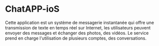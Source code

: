 # ChatAPP-ioS
Cette application est un système de messagerie instantanée qui offre une transmission de texte en temps réel sur Internet, les utilisateurs peuvent envoyer des messages et échanger des photos, des vidéos. Le service prend en charge l'utilisation de plusieurs comptes, des conversations.
